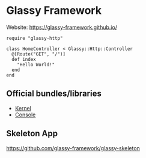 # Glassy Framework

Website: https://glassy-framework.github.io/

```crystal
require "glassy-http"

class HomeController < Glassy::Http::Controller
  @[Route("GET", "/")]
  def index
    "Hello World!"
  end
end
```

## Official bundles/libraries

- [Kernel](https://github.com/glassy-framework/glassy-kernel)
- [Console](https://github.com/glassy-framework/glassy-console)

## Skeleton App

https://github.com/glassy-framework/glassy-skeleton
